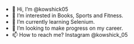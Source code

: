 - 👋 Hi, I’m @kowshick05
- 👀 I’m interested in Books, Sports and Fitness.
- 🌱 I’m currently learning Selenium.
- 💞️ I’m looking to make progress on my career.
- 📫 How to reach me? Instagram @kowshick_05

<!---
kowshick05/kowshick05 is a ✨ special ✨ repository because its `README.md` (this file) appears on your GitHub profile.
You can click the Preview link to take a look at your changes.
--->
